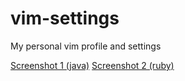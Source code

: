 # vim-settings
My personal vim profile and settings

[Screenshot 1 (java)](https://raw.githubusercontent.com/s-zeng/vim-settings/master/screenshot-java.png)
[Screenshot 2 (ruby)](https://raw.githubusercontent.com/s-zeng/vim-settings/master/screenshot-ruby.png)
